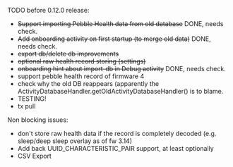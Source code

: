 TODO before 0.12.0 release:

* ~~Support importing Pebble Health data from old database~~ DONE, needs check.
* ~~Add onboarding activity on first startup (to merge old data)~~ DONE, needs check.
* ~~export db/delete db improvements~~
* ~~optional raw health record storing (settings)~~
* ~~onboarding hint about import-db in Debug activity~~ DONE, needs check.
* support pebble health record of firmware 4
* check why the old DB reappears (apparently the ActivityDatabaseHandler.getOldActivityDatabaseHandler() is to blame.
* TESTING!
* tx pull

Non blocking issues:

* don't store raw health data if the record is completely decoded (e.g. sleep/deep sleep overlay as of fw 3.14)
* Add back UUID_CHARACTERISTIC_PAIR support, at least optionally
* CSV Export

